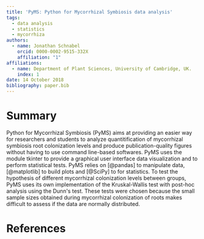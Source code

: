 ```yaml
---
title: 'PyMS: Python for Mycorrhizal Symbiosis data analysis'
tags:
  - data analysis
  - statistics
  - mycorrhiza
authors:
  - name: Jonathan Schnabel
    orcid: 0000-0002-9515-332X
    affiliation: "1"
affiliations:
  - name: Department of Plant Sciences, University of Cambridge, UK.
    index: 1
date: 14 October 2018
bibliography: paper.bib
---
```


# Summary

Python for Mycorrhizal Symbiosis (PyMS) aims at providing an easier way for researchers and students to analyze quantitification of mycorrhizal symbiosis root colonization levels and produce publication-quality figures without having to use command line-based softwares. PyMS uses the module tkinter to provide a graphical user interface data visualization and to perform statistical tests. PyMS relies on [@pandas] to manipulate data, [@matplotlib] to build plots and [@SciPy] to for statistics. To test the hypothesis of different mycorrhizal colonization levels between groups, PyMS uses its own implementation of the Kruskal-Wallis test with post-hoc analysis using the Dunn's test. These tests were chosen because the small sample sizes obtained during mycorrhizal colonization of roots makes difficult to assess if the data are normally distributed.

# References
